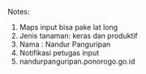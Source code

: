 Notes:

1. Maps input bisa pake lat long
2. Jenis tanaman: keras dan produktif
3. Nama : Nandur Panguripan
4. Notifikasi petugas input
5. nandurpanguripan.ponorogo.go.id

